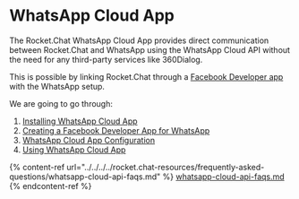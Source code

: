 # WhatsApp Cloud App

The Rocket.Chat WhatsApp Cloud App provides direct communication between Rocket.Chat and WhatsApp using the WhatsApp Cloud API without the need for any third-party services like 360Dialog.

This is possible by linking Rocket.Chat through a [Facebook Developer app](https://developers.facebook.com/apps) with the WhatsApp setup.&#x20;

We are going to go through:

1. [Installing WhatsApp Cloud App](whatsapp-cloud-app-install/)
2. [Creating a Facebook Developer App for WhatsApp](broken-reference)
3. [WhatsApp Cloud App Configuration](broken-reference)
4. [Using WhatsApp Cloud App](using-whatsapp-cloud-app.md)

{% content-ref url="../../../../rocket.chat-resources/frequently-asked-questions/whatsapp-cloud-api-faqs.md" %}
[whatsapp-cloud-api-faqs.md](../../../../rocket.chat-resources/frequently-asked-questions/whatsapp-cloud-api-faqs.md)
{% endcontent-ref %}
